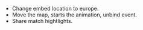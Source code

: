 
  - Change embed location to europe.
  - Move the map, starts the animation, unbind event.
  - Share match hightlights.


  <script src="js/leaflet-hash.js"></script>
  <script src="js/match_slider.js"></script>
  <script src="js/tipsy.js"></script>
  <script src="js/match_data.js"></script>
  <script src="js/match.js"></script>
